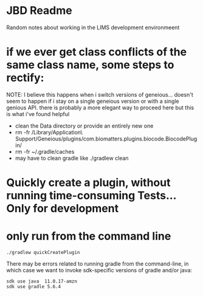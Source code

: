 # JBD Readme

Random notes about working in the LIMS development environmeent

# if we ever get class conflicts of the same class name, some steps to rectify:
NOTE: I believe this happens when i switch versions of geneious... doesn't seem to happen
if i stay on a single geneious version or with a single genious API.
there is probably a more elegant way to proceed here but this is what i've found helpful
  * clean the Data directory or provide an entirely new one
  * rm -fr /Library/Application\ Support/Geneious/plugins/com.biomatters.plugins.biocode.BiocodePlugin/
  * rm -fr ~/.gradle/caches
  * may have to clean gradle like ./gradlew clean

# Quickly create a plugin, without running time-consuming Tests... Only for development
# only run from the command line
```
./gradlew quickCreatePlugin
 ```

There may be errors related to running gradle from the command-line, in which case we want to invoke sdk-specific versions of gradle and/or java:

```
sdk use java  11.0.17-amzn
sdk use gradle 5.6.4
```
 
